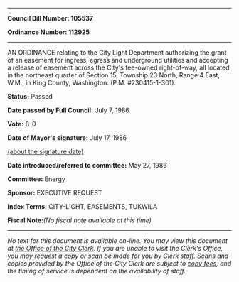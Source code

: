 

********

**Council Bill Number: 105537**
   
**Ordinance Number: 112925**
********

 AN ORDINANCE relating to the City Light Department authorizing the grant of an easement for ingress, egress and underground utilities and accepting a release of easement across the City's fee-owned right-of-way, all located in the northeast quarter of Section 15, Township 23 North, Range 4 East, W.M., in King County, Washington. (P.M. #230415-1-301).

**Status:** Passed
   
**Date passed by Full Council:** July 7, 1986
   
**Vote:** 8-0
   
**Date of Mayor's signature:** July 17, 1986
   
[(about the signature date)](/~public/approvaldate.htm)
   
   
   
**Date introduced/referred to committee:** May 27, 1986
   
**Committee:** Energy
   
**Sponsor:** EXECUTIVE REQUEST
   
   
**Index Terms:** CITY-LIGHT, EASEMENTS, TUKWILA

**Fiscal Note:**_(No fiscal note available at this time)_
********

_No text for this document is available on-line. You may view this document at [the Office of the City Clerk](http://www.seattle.gov/leg/clerk/contactUs.htm). If you are unable to visit the Clerk's Office, you may request a copy or scan be made for you by Clerk staff. Scans and copies provided by the Office of the City Clerk are subject to [copy fees](http://clerk.seattle.gov/~public/clerkfees.htm), and the timing of service is dependent on the availability of staff._

